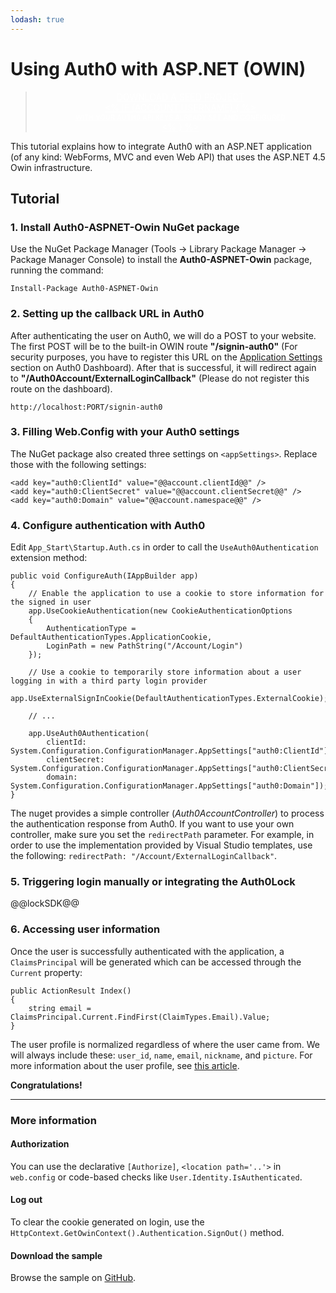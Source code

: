 ```yaml
---
lodash: true
---
```


# Using Auth0 with ASP.NET (OWIN)

<div class="package" style="text-align: center;">
	<blockquote>
		<a href="/auth0-aspnet-owin/master/create-package?path=examples/basic-mvc-sample&filePath=examples/basic-mvc-sample/BasicMvcSample/Web.config&type=replace@@account.clientParam@@" class="btn btn-lg btn-success btn-package" style="text-transform: uppercase; color: white">
			<span style="display: block">Download a Seed project</span>
			<% if (account.userName) { %>
			<span class="smaller" style="display:block; font-size: 11px">with your Auth0 API Keys already set and configured</span>
			<% } %>
		</a>
	</blockquote>
</div>


This tutorial explains how to integrate Auth0 with an ASP.NET application (of any kind: WebForms, MVC and even Web API) that uses the ASP.NET 4.5 Owin infrastructure.

## Tutorial

### 1. Install Auth0-ASPNET-Owin NuGet package

Use the NuGet Package Manager (Tools -> Library Package Manager -> Package Manager Console) to install the **Auth0-ASPNET-Owin** package, running the command:

```
Install-Package Auth0-ASPNET-Owin
```

### 2. Setting up the callback URL in Auth0

<div class="setup-callback">
<p>After authenticating the user on Auth0, we will do a POST to your website. The first POST will be to the built-in OWIN route <strong>"/signin-auth0"</strong> (For security purposes, you have to register this URL on the <a href="@@uiAppSettingsURL@@" target="_new">Application Settings</a> section on Auth0 Dashboard). After that is successful, it will redirect again to <strong>"/Auth0Account/ExternalLoginCallback"</strong> (Please do not register this route on the dashboard).</p>

<pre><code>http://localhost:PORT/signin-auth0</pre></code>
</div>

### 3. Filling Web.Config with your Auth0 settings

The NuGet package also created three settings on `<appSettings>`. Replace those with the following settings:

```
<add key="auth0:ClientId" value="@@account.clientId@@" />
<add key="auth0:ClientSecret" value="@@account.clientSecret@@" />
<add key="auth0:Domain" value="@@account.namespace@@" />
```

### 4. Configure authentication with Auth0

Edit `App_Start\Startup.Auth.cs` in order to call the `UseAuth0Authentication` extension method:

	public void ConfigureAuth(IAppBuilder app)
	{
		// Enable the application to use a cookie to store information for the signed in user
    	app.UseCookieAuthentication(new CookieAuthenticationOptions
    	{
        	AuthenticationType = DefaultAuthenticationTypes.ApplicationCookie,
        	LoginPath = new PathString("/Account/Login")
    	});

    	// Use a cookie to temporarily store information about a user logging in with a third party login provider
    	app.UseExternalSignInCookie(DefaultAuthenticationTypes.ExternalCookie);

		// ...

	    app.UseAuth0Authentication(
	        clientId:       System.Configuration.ConfigurationManager.AppSettings["auth0:ClientId"],
	        clientSecret:   System.Configuration.ConfigurationManager.AppSettings["auth0:ClientSecret"],
	        domain:         System.Configuration.ConfigurationManager.AppSettings["auth0:Domain"]);
	}

The nuget provides a simple controller (_Auth0AccountController_) to process the authentication response from Auth0. If you want to use your own controller, make sure you set the `redirectPath` parameter. For example, in order to use the implementation provided by Visual Studio templates, use the following: `redirectPath: "/Account/ExternalLoginCallback"`.

### 5. Triggering login manually or integrating the Auth0Lock

@@lockSDK@@

### 6. Accessing user information

Once the user is successfully authenticated with the application, a `ClaimsPrincipal` will be generated which can be accessed through the `Current` property:

    public ActionResult Index()
    {
    	string email = ClaimsPrincipal.Current.FindFirst(ClaimTypes.Email).Value;
    }

The user profile is normalized regardless of where the user came from. We will always include these: `user_id`, `name`, `email`, `nickname`, and `picture`. For more information about the user profile, see [this article](/user-profile).


**Congratulations!**

----

### More information

#### Authorization

You can use the declarative `[Authorize]`, `<location path='..'>` in `web.config` or code-based checks like `User.Identity.IsAuthenticated`.

#### Log out

To clear the cookie generated on login, use the `HttpContext.GetOwinContext().Authentication.SignOut()` method.

#### Download the sample

Browse the sample on <a target="_blank" href="https://github.com/auth0/auth0-aspnet-owin/tree/master/examples/MvcSample">GitHub</a>.
